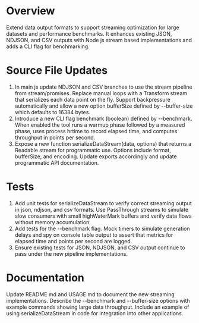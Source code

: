 # Overview
Extend data output formats to support streaming optimization for large datasets and performance benchmarks. It enhances existing JSON, NDJSON, and CSV outputs with Node js stream based implementations and adds a CLI flag for benchmarking.

# Source File Updates
1. In main js update NDJSON and CSV branches to use the stream pipeline from stream/promises. Replace manual loops with a Transform stream that serializes each data point on the fly. Support backpressure automatically and allow a new option bufferSize defined by --buffer-size which defaults to 16384 bytes.
2. Introduce a new CLI flag benchmark (boolean) defined by --benchmark. When enabled the tool runs a warmup phase followed by a measured phase, uses process hrtime to record elapsed time, and computes throughput in points per second.
3. Expose a new function serializeDataStream(data, options) that returns a Readable stream for programmatic use. Options include format, bufferSize, and encoding. Update exports accordingly and update programmatic API documentation.

# Tests
1. Add unit tests for serializeDataStream to verify correct streaming output in json, ndjson, and csv formats. Use PassThrough streams to simulate slow consumers with small highWaterMark buffers and verify data flows without memory accumulation.
2. Add tests for the --benchmark flag. Mock timers to simulate generation delays and spy on console table output to assert that metrics for elapsed time and points per second are logged.
3. Ensure existing tests for JSON, NDJSON, and CSV output continue to pass under the new pipeline implementations.

# Documentation
Update README md and USAGE md to document the new streaming implementations. Describe the --benchmark and --buffer-size options with example commands showing large data throughput. Include an example of using serializeDataStream in code for integration into other applications.